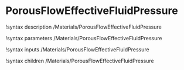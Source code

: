 # PorousFlowEffectiveFluidPressure

!syntax description /Materials/PorousFlowEffectiveFluidPressure

!syntax parameters /Materials/PorousFlowEffectiveFluidPressure

!syntax inputs /Materials/PorousFlowEffectiveFluidPressure

!syntax children /Materials/PorousFlowEffectiveFluidPressure
